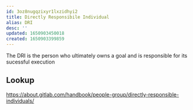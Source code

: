 ```yaml
---
id: 3oz8nugqzixyr1lxzidhyi2
title: Directly Responsibile Individual
alias: DRI
desc: ''
updated: 1650903450018
created: 1650903399859
---
```


The DRI is the person who ultimately owns a goal and is responsible for its sucessful execution

## Lookup
https://about.gitlab.com/handbook/people-group/directly-responsible-individuals/
